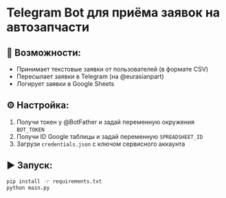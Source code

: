 # Telegram Bot для приёма заявок на автозапчасти

## 📌 Возможности:
- Принимает текстовые заявки от пользователей (в формате CSV)
- Пересылает заявки в Telegram (на @eurasianpart)
- Логирует заявки в Google Sheets

## ⚙️ Настройка:
1. Получи токен у @BotFather и задай переменную окружения `BOT_TOKEN`
2. Получи ID Google таблицы и задай переменную `SPREADSHEET_ID`
3. Загрузи `credentials.json` с ключом сервисного аккаунта

## ▶️ Запуск:
```bash
pip install -r requirements.txt
python main.py
```